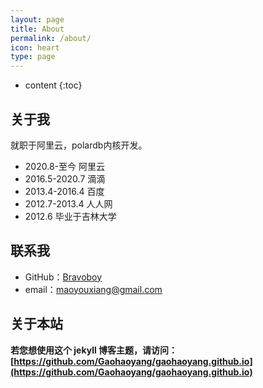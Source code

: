 ```yaml
---
layout: page
title: About
permalink: /about/
icon: heart
type: page
---
```


* content
{:toc}

## 关于我


就职于阿里云，polardb内核开发。
* 2020.8-至今 阿里云
* 2016.5-2020.7 滴滴
* 2013.4-2016.4 百度
* 2012.7-2013.4 人人网
* 2012.6 毕业于吉林大学

## 联系我

* GitHub：[Bravoboy](https://github.com/bravoboy)
* email：maoyouxiang@gmail.com

## 关于本站

**若您想使用这个 jekyll 博客主题，请访问：[https://github.com/Gaohaoyang/gaohaoyang.github.io](https://github.com/Gaohaoyang/gaohaoyang.github.io)**

